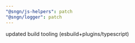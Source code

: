 ```yaml
---
"@sngn/js-helpers": patch
"@sngn/logger": patch
---
```


updated build tooling (esbuild+plugins/typescript)
